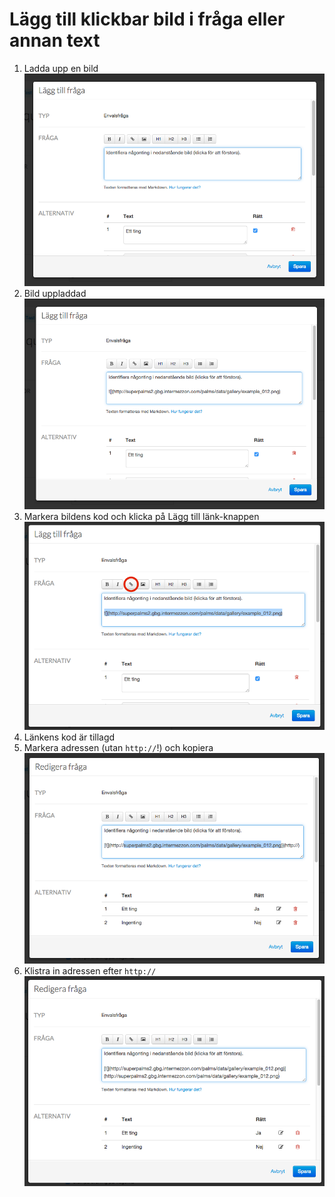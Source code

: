 Lägg till klickbar bild i fråga eller annan text
===

1. Ladda upp en bild ![](clickable-picture/1_ladda_upp_bild.png)
  1. Bild uppladdad ![](clickable-picture/1.5_bild_uppladdad.png)
2. Markera bildens kod och klicka på Lägg till länk-knappen ![](clickable-picture/2_markera_bilden_lagg_till_lank.png)
  1. Länkens kod är tillagd
3. Markera adressen (utan `http://`!) och kopiera ![](clickable-picture/3_markera_adress_utan_http_kopiera.png)
4. Klistra in adressen efter `http://` ![](clickable-picture/4_klistra_in_adress.png)

